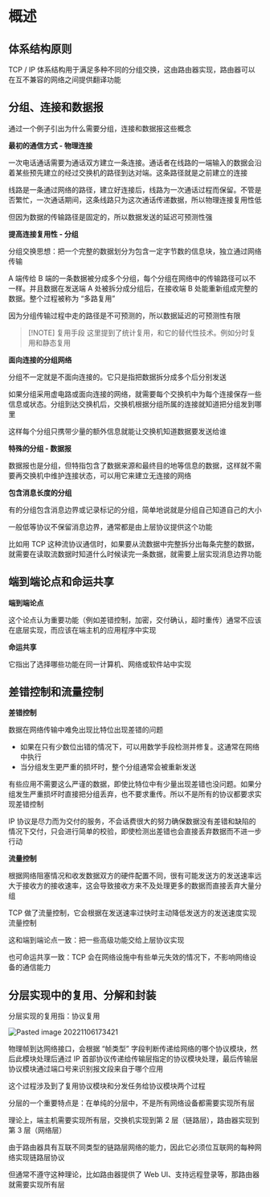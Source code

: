 
# 概述

## 体系结构原则

TCP / IP 体系结构用于满足多种不同的分组交换，这由路由器实现，路由器可以在互不兼容的网络之间提供翻译功能


## 分组、连接和数据报

通过一个例子引出为什么需要分组，连接和数据报这些概念

**最初的通信方式 - 物理连接**

一次电话通话需要为通话双方建立一条连接。通话者在线路的一端输入的数据会沿着某些预先建立的经过交换机的路径到达对端。这条路径就是之前建立的连接

线路是一条通过网络的路径，建立好连接后，线路为一次通话过程而保留。不管是否繁忙，一次通话期间，这条线路只为这次通话传递数据，所以物理连接复用性低

但因为数据的传输路径是固定的，所以数据发送的延迟可预测性强

**提高连接复用性 - 分组**

分组交换思想：把一个完整的数据划分为包含一定字节数的信息块，独立通过网络传输

A 端传给 B 端的一条数据被分成多个分组，每个分组在网络中的传输路径可以不一样。并且数据在发送端 A 处被拆分成分组后，在接收端 B 处能重新组成完整的数据。整个过程被称为 “多路复用”

因为分组传输过程中走的路径是不可预测的，所以数据延迟的可预测性有限


> [!NOTE] 复用手段
> 这里提到了统计复用，和它的替代性技术。例如分时复用和静态复用


**面向连接的分组网络**

分组不一定就是不面向连接的。它只是指把数据拆分成多个后分别发送

如果分组采用虚电路或面向连接的网络，就需要每个交换机中为每个连接保存一些信息或状态。分组到达交换机后，交换机根据分组所属的连接就知道把分组发到哪里

这样每个分组只携带少量的额外信息就能让交换机知道数据要发送给谁


**特殊的分组 - 数据报**

数据报也是分组，但特指包含了数据来源和最终目的地等信息的数据，这样就不需要再交换机中维护连接状态，可以用它来建立无连接的网络

**包含消息长度的分组**

有的分组包含消息边界或记录标记的分组，简单地说就是分组自己知道自己的大小

一般低等协议不保留消息边界，通常都是由上层协议提供这个功能

比如用 TCP 这种流协议通信时，如果要从流数据中完整拆分出每条完整的数据，就需要在读取流数据时知道什么时候读完一条数据，就需要上层实现消息边界功能


## 端到端论点和命运共享

**端到端论点**

这个论点认为重要功能（例如差错控制，加密，交付确认，超时重传）通常不应该在底层实现，而应该在端主机的应用程序中实现

**命运共享**

它指出了选择哪些功能在同一计算机、网络或软件站中实现


## 差错控制和流量控制

**差错控制**

数据在网络传输中难免出现比特位出现差错的问题

- 如果在只有少数位出错的情况下，可以用数学手段检测并修复。这通常在网络中执行
- 当分组发生更严重的损坏时，整个分组通常会被重新发送

有些应用不需要这么严谨的数据，即使比特位中有少量出现差错也没问题。如果分组发生严重损坏时直接把分组丢弃，也不要求重传。所以不是所有的协议都要求实现差错控制

IP 协议是尽力而为交付的服务，不会话费很大的努力确保数据没有差错和缺陷的情况下交付，只会进行简单的校验，即使检测出差错也会直接丢弃数据而不进一步行动



**流量控制**

根据网络阻塞情况和收发数据双方的硬件配置不同，很有可能发送方的发送速率远大于接收方的接收速率，这会导致接收方来不及处理更多的数据而直接丢弃大量分组


TCP 做了流量控制，它会根据在发送速率过快时主动降低发送方的发送速度实现流量控制

这和端到端论点一致：把一些高级功能交给上层协议实现

也可命运共享一致：TCP 会在网络设施中有些单元失效的情况下，不影响网络设备的通信能力


## 分层实现中的复用、分解和封装

分层实现的复用指：协议复用


![Pasted image 20221106173421](https://wings-liberty.oss-cn-beijing.aliyuncs.com/note/Pasted%20image%2020221106173421.png)


物理帧到达网络接口，会根据 “帧类型” 字段判断传递给网络的哪个协议模块，然后此模块处理后通过 IP 首部协议传递给传输层指定的协议模块处理，最后传输层协议模块通过端口号来识别报文段来自于哪个应用

这个过程涉及到了复用协议模块和分发任务给协议模块两个过程

分层的一个重要特点是：在单纯的分层中，不是所有网络设备都需要实现所有层

理论上，端主机需要实现所有层，交换机实现到第 2 层（链路层），路由器实现到第 3 层（网络层）

由于路由器具有互联不同类型的链路层网络的能力，因此它必须位互联网的每种网络实现链路层协议


但通常不遵守这种理论，比如路由器提供了 Web UI、支持远程登录等，那路由器就需要实现所有层


